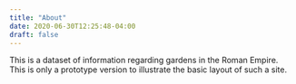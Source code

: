 ```yaml
---
title: "About"
date: 2020-06-30T12:25:48-04:00
draft: false
---
```


This is a dataset of information regarding gardens in the Roman Empire. 
This is only a prototype version to illustrate the basic layout of such a site.
